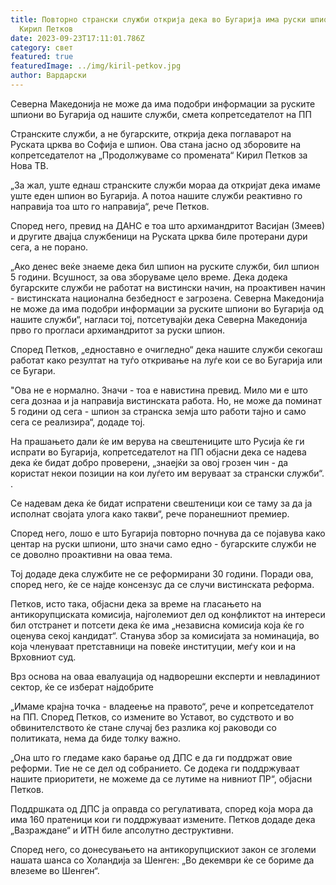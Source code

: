 ```yaml
---
title: Повторно странски служби открија дека во Бугарија има руски шпиони, смета
  Кирил Петков
date: 2023-09-23T17:11:01.786Z
category: свет
featured: true
featuredImage: ../img/kiril-petkov.jpg
author: Вардарски
---
```

Северна Македонија не може да има подобри информации за руските шпиони во Бугарија од нашите служби, смета копретседателот на ПП

Странските служби, а не бугарските, открија дека поглаварот на Руската црква во Софија е шпион. Ова стана јасно од зборовите на копретседателот на „Продолжуваме со промената“ Кирил Петков за Нова ТВ.

„За жал, уште еднаш странските служби мораа да откријат дека имаме уште еден шпион во Бугарија. А потоа нашите служби реактивно го направија тоа што го направија“, рече Петков.

Според него, превид на ДАНС е тоа што архимандритот Васијан (Змеев) и другите двајца службеници на Руската црква биле протерани дури сега, а не порано.

„Ако денес веќе знаеме дека бил шпион на руските служби, бил шпион 5 години. Всушност, за ова зборуваме цело време. Дека додека бугарските служби не работат на вистински начин, на проактивен начин - вистинската национална безбедност е загрозена. Северна Македонија не може да има подобри информации за руските шпиони во Бугарија од нашите служби“, нагласи тој, потсетувајќи дека Северна Македонија прво го прогласи архимандритот за руски шпион.

Според Петков, „едноставно е очигледно“ дека нашите служби секогаш работат како резултат на туѓо откривање на луѓе кои се во Бугарија или се Бугари.

"Ова не е нормално. Значи - тоа е навистина превид. Мило ми е што сега дознаа и ја направија вистинската работа. Но, не може да поминат 5 години од сега - шпион за странска земја што работи тајно и само сега се реализира“, додаде тој.

На прашањето дали ќе им верува на свештениците што Русија ќе ги испрати во Бугарија, копретседателот на ПП објасни дека се надева дека ќе бидат добро проверени, „знаејќи за овој грозен чин - да користат некои позиции на кои луѓето им веруваат за странски служби“. .

Се надевам дека ќе бидат испратени свештеници кои се таму за да ја исполнат својата улога како такви“, рече поранешниот премиер.

Според него, лошо е што Бугарија повторно почнува да се појавува како центар на руски шпиони, што значи само едно - бугарските служби не се доволно проактивни на оваа тема.

Тој додаде дека службите не се реформирани 30 години. Поради ова, според него, ќе се најде консензус да се случи вистинската реформа.

Петков, исто така, објасни дека за време на гласањето на антикорупциската комисија, најголемиот дел од конфликтот на интереси бил отстранет и потсети дека ќе има „независна комисија која ќе го оценува секој кандидат“. Станува збор за комисијата за номинација, во која членуваат претставници на повеќе институции, меѓу кои и на Врховниот суд.

Врз основа на оваа евалуација од надворешни експерти и невладиниот сектор, ќе се изберат најдобрите

„Имаме крајна точка - владеење на правото“, рече и копретседателот на ПП. Според Петков, со измените во Уставот, во судството и во обвинителството ќе стане случај без разлика кој раководи со политиката, нема да биде толку важно.

„Она што го гледаме како барање од ДПС е да ги поддржат овие реформи. Тие не се дел од собранието. Се додека ги поддржуваат нашите приоритети, не можеме да се лутиме на нивниот ПР“, објасни Петков.

Поддршката од ДПС ја оправда со регулативата, според која мора да има 160 пратеници кои ги поддржуваат измените. Петков додаде дека „Вазраждане“ и ИТН биле апсолутно деструктивни.

Според него, со донесувањето на антикорупцискиот закон се зголеми нашата шанса со Холандија за Шенген: „Во декември ќе се бориме да влеземе во Шенген“.